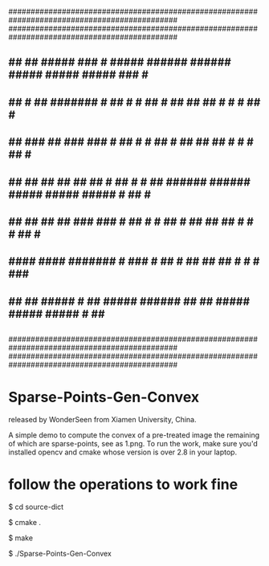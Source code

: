 ##############################################################################################
##############################################################################################
##                                                                                          ##
##  ##         ##   #####   ###     # #####   ###### ######   #####  ##### ##### ###     #  ##
##  ##    #    ##  #######  # ##    # #   ##  #      ##   ## ##      #     #     # ##    #  ##
##  ##   ###   ## ###   ### #  ##   # #    ## #      ##   ## ##      #     #     #  ##   #  ##
##  ##  ## ##  ## ##     ## #   ##  # #    ## ###### ######   #####  ##### ##### #   ##  #  ##
##  ## ##   ## ## ###   ### #    ## # #    ## #      ## ##        ## #     #     #    ## #  ##
##   ####    ####  #######  #     ### #   ##  #      ##  ##       ## #     #     #     ###  ##
##    ##      ##    #####   #      ## #####   ###### ##   ##  #####  ##### ##### #      ##  ##
##                                                                                          ##
##############################################################################################
##############################################################################################

# Sparse-Points-Gen-Convex
released by WonderSeen from Xiamen University, China.

A simple demo to compute the convex of a pre-treated image the remaining of which are sparse-points, see as 1.png.
To run the work, make sure you'd installed opencv and cmake whose version is over 2.8 in your laptop. 

# follow the operations to work fine
$ cd source-dict

$ cmake .

$ make

$ ./Sparse-Points-Gen-Convex
